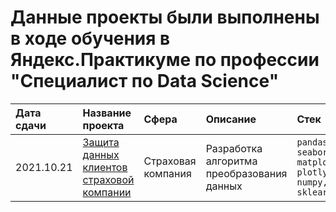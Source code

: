 # Данные проекты были выполнены в ходе обучения в Яндекс.Практикуме по профессии "Специалист по Data Science"
| Дата сдачи | Название проекта | Сфера | Описание | Стек |
|:----| :-------------- | :--- |:--------|:----|
|2021.10.21| [Защита данных клиентов страховой компании](https://github.com/NESDS/praktikum_yandex_projects/tree/main/2021_06_01.model_monetization) | Страховая компания | Разработка алгоритма преобразования данных | ```pandas, seaborn, matplotlib, plotly, numpy, sklearn```
